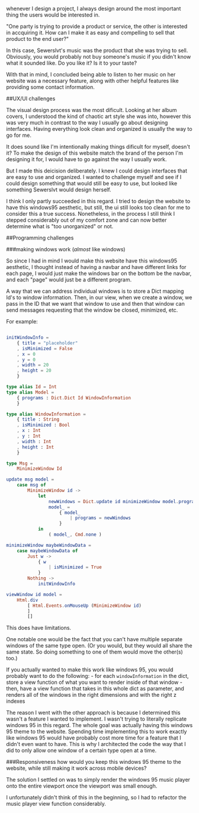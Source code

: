 
whenever I design a project, I always design around the most important thing 
the users would be interested in.

"One party is trying to provide a product or service, the other is interested
in accquiring it. How can I make it as easy and compelling to sell that product 
to the end user?"

In this case, Sewerslvt's music was the product that she was trying to sell.
Obviously, you would probably not buy someone's music if you didn't know what
it sounded like. Do you like it? Is it to your taste?

With that in mind, I concluded being able to listen to her music on her website
was a necessary feature, along with other helpful features like providing some
contact information.


##UX/UI challenges

The visual design process was the most dificult. Looking at her album covers, I
understood the kind of chaotic art style she was into, however this was very much
in contrast to the way I usually go about designing interfaces. Having everything
look clean and organized is usually the way to go for me.

It does sound like I'm intentionally making things dificult for myself, doesn't it?
To make the design of this website match the brand of the person I'm designing 
it for, I would have to go against the way I usually work.

But I made this deicision deliberately. I knew I could design interfaces that 
are easy to use and organized. I wanted to challenge myself and see if I could 
design something that would still be easy to use, but looked like something 
Sewerslvt would design herself.

I think I only partly succeeded in this regard. I tried to design the website 
to have this windows95 aesthetic, but still, the ui still looks too clean for 
me to consider this a true success.
Nonetheless, in the process I still think I stepped considerably out of my 
comfort zone and can now better determine what is "too unorganized" or not.

##Programming challenges

###making windows work (*almost* like windows)

So since I had in mind I would make this website have this windows95 aesthetic,
I thought instead of having a navbar and have different links for each page, I
would just make the windows bar on the bottom be the navbar, and each "page"
would just be a different program.

A way that we can address individual windows is to store a Dict mapping Id's to
window information. Then, in our view, when we create a window, we pass in the
ID that we want that window to use and then that window can send messages requesting
that the window be closed, minimized, etc.

For example:

```elm

initWindowInfo =
    { title = "placeholder"
    , isMinimized = False
    , x = 0
    , y = 0
    , width = 20
    , height = 20
    }

type alias Id = Int
type alias Model =
    { programs : Dict.Dict Id WindowInformation
    }

type alias WindowInformation =
    { title : String
    , isMinimized : Bool
    , x : Int
    , y : Int
    , width : Int
    , height : Int
    }

type Msg =
    MinimizeWindow Id

update msg model =
    case msg of
        MinimizeWindow id ->
            let
                newWindows = Dict.update id minimizeWindow model.programs
                model_ =
                    { model_
                        | programs = newWindows
                    }
            in
                ( model_, Cmd.none )

minimizeWindow maybeWindowData =
    case maybeWindowData of
        Just w ->
            { w
                | isMinimized = True
            }
        Nothing ->
            initWindowInfo

viewWindow id model =
    Html.div
        [ Html.Events.onMouseUp (MinimizeWindow id)
        ]
        []
```

This does have limitations.

One notable one would be the fact that you can't have multiple separate windows 
of the same type open. (Or you would, but they would all share the same state.
So doing something to one of them would move the other(s) too.)

If you actually wanted to make this work like windows 95, you would probably want to do the following:
    - for each `windowInformation` in the dict, store a view function of what you want to render inside of that window
    - then, have a view function that takes in this whole dict as parameter, and renders all of the windows in the right dimensions and with the right z indexes

The reason I went with the other approach is because I determined this wasn't a feature I wanted to implement.
I wasn't trying to literally replicate windows 95 in this regard.
The whole goal was actually having this windows 95 theme to the website.
Spending time implementing this to work exactly like windows 95 would have probably cost more time for a feature that I didn't even want to have. This is why I architected the code the way that I did to only allow one window of a certain type open at a time.


###Responsiveness
how would you keep this windows 95 theme to the website, while still making it work across mobile devices?

The solution I settled on was to simply render the windows 95 music player onto the entire viewport once the viewport was small enough.

I unfortunately didn't think of this in the beginning, so I had to refactor the music player view function considerably.







